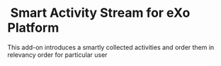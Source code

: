 #  Smart Activity Stream for eXo Platform

This add-on introduces a smartly collected activities and order them in relevancy order for particular user
